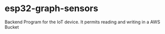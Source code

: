 # esp32-graph-sensors
Backend Program for the IoT device. It permits reading and writing in a AWS Bucket

